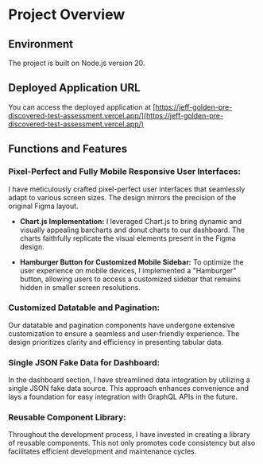 # Project Overview

## Environment
The project is built on Node.js version 20.

## Deployed Application URL
You can access the deployed application at [https://jeff-golden-pre-discovered-test-assessment.vercel.app/](https://jeff-golden-pre-discovered-test-assessment.vercel.app/)

## Functions and Features

### Pixel-Perfect and Fully Mobile Responsive User Interfaces:
I have meticulously crafted pixel-perfect user interfaces that seamlessly adapt to various screen sizes. The design mirrors the precision of the original Figma layout.

- **Chart.js Implementation:** I leveraged Chart.js to bring dynamic and visually appealing barcharts and donut charts to our dashboard. The charts faithfully replicate the visual elements present in the Figma design.

- **Hamburger Button for Customized Mobile Sidebar:** To optimize the user experience on mobile devices, I implemented a "Hamburger" button, allowing users to access a customized sidebar that remains hidden in smaller screen resolutions.

### Customized Datatable and Pagination:
Our datatable and pagination components have undergone extensive customization to ensure a seamless and user-friendly experience. The design prioritizes clarity and efficiency in presenting tabular data.

### Single JSON Fake Data for Dashboard:
In the dashboard section, I have streamlined data integration by utilizing a single JSON fake data source. This approach enhances convenience and lays a foundation for easy integration with GraphQL APIs in the future.

### Reusable Component Library:
Throughout the development process, I have invested in creating a library of reusable components. This not only promotes code consistency but also facilitates efficient development and maintenance cycles.

